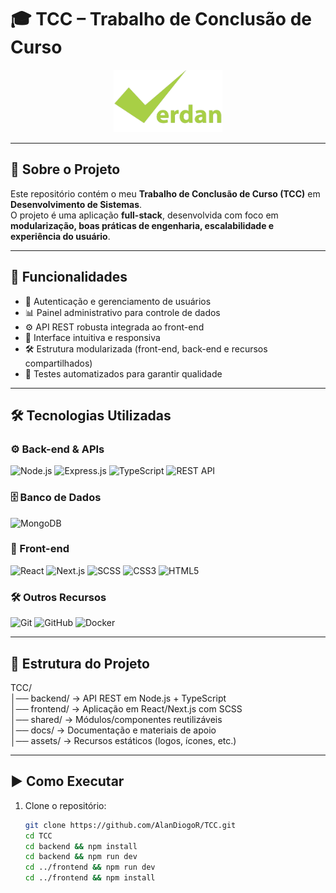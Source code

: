 # 🎓 TCC – Trabalho de Conclusão de Curso  

<p align="center">
  <img src="frontend/verdanzin/src/assets/logo/verdan_logo_org.png" alt="TCC Logo" height="100"/>
</p>

---

## 📖 Sobre o Projeto  

Este repositório contém o meu **Trabalho de Conclusão de Curso (TCC)** em **Desenvolvimento de Sistemas**.  
O projeto é uma aplicação **full-stack**, desenvolvida com foco em **modularização, boas práticas de engenharia, escalabilidade e experiência do usuário**.  

---

## 🚀 Funcionalidades  

- 🔐 Autenticação e gerenciamento de usuários  
- 📊 Painel administrativo para controle de dados  
- ⚙️ API REST robusta integrada ao front-end  
- 🎨 Interface intuitiva e responsiva  
- 🛠️ Estrutura modularizada (front-end, back-end e recursos compartilhados)  
- 🧪 Testes automatizados para garantir qualidade  

---

## 🛠️ Tecnologias Utilizadas  

### ⚙️ Back-end & APIs  
![Node.js](https://img.shields.io/badge/Node.js-339933?style=for-the-badge&logo=node.js&logoColor=white)
![Express.js](https://img.shields.io/badge/Express-000000?style=for-the-badge&logo=express&logoColor=white)
![TypeScript](https://img.shields.io/badge/TypeScript-3178C6?style=for-the-badge&logo=typescript&logoColor=white)
![REST API](https://img.shields.io/badge/REST-02569B?style=for-the-badge&logo=rest&logoColor=white)

### 🗄️ Banco de Dados  
![MongoDB](https://img.shields.io/badge/MongoDB-47A248?style=for-the-badge&logo=mongodb&logoColor=white)

### 🎨 Front-end  
![React](https://img.shields.io/badge/React-61DAFB?style=for-the-badge&logo=react&logoColor=black)
![Next.js](https://img.shields.io/badge/Next.js-000000?style=for-the-badge&logo=nextdotjs&logoColor=white)
![SCSS](https://img.shields.io/badge/SCSS-CC6699?style=for-the-badge&logo=sass&logoColor=white)
![CSS3](https://img.shields.io/badge/CSS3-1572B6?style=for-the-badge&logo=css3&logoColor=white)
![HTML5](https://img.shields.io/badge/HTML5-E34F26?style=for-the-badge&logo=html5&logoColor=white)

### 🛠️ Outros Recursos  
![Git](https://img.shields.io/badge/Git-F05032?style=for-the-badge&logo=git&logoColor=white)
![GitHub](https://img.shields.io/badge/GitHub-181717?style=for-the-badge&logo=github&logoColor=white)
![Docker](https://img.shields.io/badge/Docker-2496ED?style=for-the-badge&logo=docker&logoColor=white)

---

## 📂 Estrutura do Projeto  

TCC/  
│── backend/   → API REST em Node.js + TypeScript  
│── frontend/  → Aplicação em React/Next.js com SCSS  
│── shared/    → Módulos/componentes reutilizáveis  
│── docs/      → Documentação e materiais de apoio  
│── assets/    → Recursos estáticos (logos, ícones, etc.)  

---

## ▶️ Como Executar  

1. Clone o repositório:  
   ```bash
   git clone https://github.com/AlanDiogoR/TCC.git
   cd TCC
   cd backend && npm install
   cd backend && npm run dev
   cd ../frontend && npm run dev
   cd ../frontend && npm install


